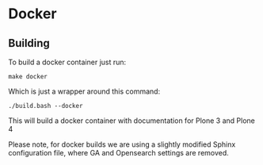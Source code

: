 # Docker

## Building

To build a docker container just run:

    make docker

Which is just a wrapper around this command:

    ./build.bash --docker

This will build a docker container with documentation for Plone 3 and Plone 4

Please note, for docker builds we are using a slightly modified Sphinx configuration file, where GA and Opensearch settings are removed.



